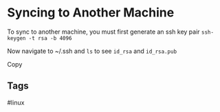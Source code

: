 # Syncing to Another Machine

To sync to another machine, you must first generate an ssh key pair
`ssh-keygen -t rsa -b 4096`  

Now navigate to ~/.ssh and `ls` to see `id_rsa` and `id_rsa.pub`

Copy  
## Tags
#linux
